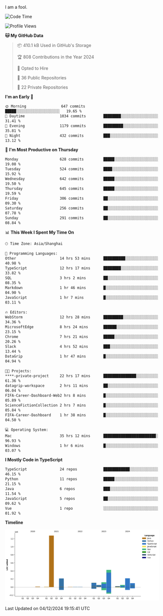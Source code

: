 I am a fool.

<!--START_SECTION:waka-->
![Code Time](http://img.shields.io/badge/Code%20Time-2%2C196%20hrs%2057%20mins-blue)

![Profile Views](http://img.shields.io/badge/Profile%20Views-0-blue)

**🐱 My GitHub Data** 

> 📦 410.1 kB Used in GitHub's Storage 
 > 
> 🏆 808 Contributions in the Year 2024
 > 
> 💼 Opted to Hire
 > 
> 📜 36 Public Repositories 
 > 
> 🔑 22 Private Repositories 
 > 
**I'm an Early 🐤** 

```text
🌞 Morning                647 commits         █████░░░░░░░░░░░░░░░░░░░░   19.65 % 
🌆 Daytime                1034 commits        ████████░░░░░░░░░░░░░░░░░   31.41 % 
🌃 Evening                1179 commits        █████████░░░░░░░░░░░░░░░░   35.81 % 
🌙 Night                  432 commits         ███░░░░░░░░░░░░░░░░░░░░░░   13.12 % 
```
📅 **I'm Most Productive on Thursday** 

```text
Monday                   628 commits         █████░░░░░░░░░░░░░░░░░░░░   19.08 % 
Tuesday                  524 commits         ████░░░░░░░░░░░░░░░░░░░░░   15.92 % 
Wednesday                642 commits         █████░░░░░░░░░░░░░░░░░░░░   19.50 % 
Thursday                 645 commits         █████░░░░░░░░░░░░░░░░░░░░   19.59 % 
Friday                   306 commits         ██░░░░░░░░░░░░░░░░░░░░░░░   09.30 % 
Saturday                 256 commits         ██░░░░░░░░░░░░░░░░░░░░░░░   07.78 % 
Sunday                   291 commits         ██░░░░░░░░░░░░░░░░░░░░░░░   08.84 % 
```


📊 **This Week I Spent My Time On** 

```text
🕑︎ Time Zone: Asia/Shanghai

💬 Programming Languages: 
Other                    14 hrs 53 mins      ██████████░░░░░░░░░░░░░░░   40.98 % 
TypeScript               12 hrs 17 mins      ████████░░░░░░░░░░░░░░░░░   33.82 % 
SQL                      3 hrs 2 mins        ██░░░░░░░░░░░░░░░░░░░░░░░   08.35 % 
Markdown                 1 hr 46 mins        █░░░░░░░░░░░░░░░░░░░░░░░░   04.90 % 
JavaScript               1 hr 7 mins         █░░░░░░░░░░░░░░░░░░░░░░░░   03.11 % 

🔥 Editors: 
WebStorm                 12 hrs 28 mins      █████████░░░░░░░░░░░░░░░░   34.36 % 
MicrosoftEdge            8 hrs 24 mins       ██████░░░░░░░░░░░░░░░░░░░   23.15 % 
Chrome                   7 hrs 21 mins       █████░░░░░░░░░░░░░░░░░░░░   20.26 % 
Slack                    4 hrs 52 mins       ███░░░░░░░░░░░░░░░░░░░░░░   13.44 % 
DataGrip                 1 hr 47 mins        █░░░░░░░░░░░░░░░░░░░░░░░░   04.94 % 

🐱‍💻 Projects: 
****-private-project     22 hrs 17 mins      ███████████████░░░░░░░░░░   61.36 % 
datagrip-workspace       2 hrs 11 mins       ██░░░░░░░░░░░░░░░░░░░░░░░   06.04 % 
FIFA-Career-Dashboard-Web2 hrs 8 mins        █░░░░░░░░░░░░░░░░░░░░░░░░   05.89 % 
ScienceFictionCollection 2 hrs 7 mins        █░░░░░░░░░░░░░░░░░░░░░░░░   05.84 % 
FIFA-Career-Dashboard    1 hr 38 mins        █░░░░░░░░░░░░░░░░░░░░░░░░   04.50 % 

💻 Operating System: 
Mac                      35 hrs 12 mins      ████████████████████████░   96.93 % 
Windows                  1 hr 6 mins         █░░░░░░░░░░░░░░░░░░░░░░░░   03.07 % 
```

**I Mostly Code in TypeScript** 

```text
TypeScript               24 repos            ████████████░░░░░░░░░░░░░   46.15 % 
Python                   11 repos            █████░░░░░░░░░░░░░░░░░░░░   21.15 % 
Java                     6 repos             ███░░░░░░░░░░░░░░░░░░░░░░   11.54 % 
JavaScript               5 repos             ██░░░░░░░░░░░░░░░░░░░░░░░   09.62 % 
Vue                      1 repo              ░░░░░░░░░░░░░░░░░░░░░░░░░   01.92 % 
```



**Timeline**

![Lines of Code chart](https://raw.githubusercontent.com/VeejaLiu/VeejaLiu/master/assets/bar_graph.png)


 Last Updated on 04/12/2024 19:15:41 UTC
<!--END_SECTION:waka-->
